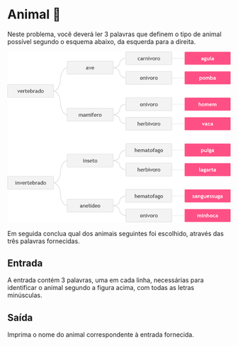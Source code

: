 # Animal :dog:

Neste problema, você deverá ler 3 palavras que definem o tipo de animal possível segundo o esquema abaixo, da esquerda para a direita.

![Classificacao Animais](../../../imgs/animal.png)

Em seguida conclua qual dos animais seguintes foi escolhido, através das três palavras fornecidas.

## Entrada

A entrada contém 3 palavras, uma em cada linha, necessárias para identificar o animal segundo a figura acima, com todas as letras minúsculas.

## Saída

Imprima o nome do animal correspondente à entrada fornecida.
